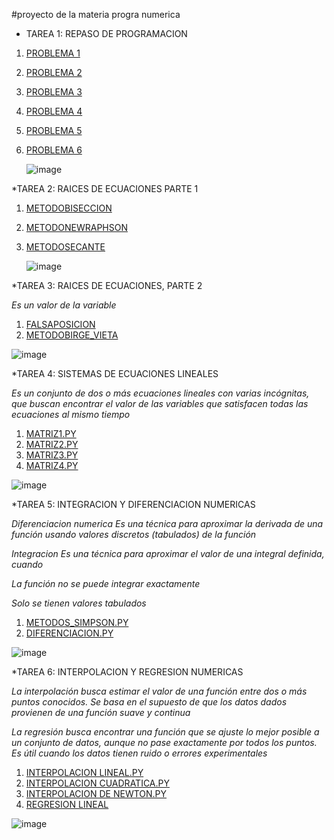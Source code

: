 #proyecto de la materia progra numerica

* TAREA 1: REPASO DE PROGRAMACION

1. [PROBLEMA 1](https://github.com/Elcreadordelfortnite/chavagood/blob/main/problema_1.py) 
2. [PROBLEMA 2](https://github.com/Elcreadordelfortnite/chavagood/blob/main/problema_2.py)
3. [PROBLEMA 3](https://github.com/Elcreadordelfortnite/chavagood/blob/main/problema_3.py)
4. [PROBLEMA 4](https://github.com/Elcreadordelfortnite/chavagood/blob/main/problema_4.py)
5. [PROBLEMA 5](https://github.com/Elcreadordelfortnite/chavagood/blob/main/problema_5.py)
6. [PROBLEMA 6](https://github.com/Elcreadordelfortnite/chavagood/blob/main/problema_6.py)

   ![image](https://github.com/user-attachments/assets/cef62a42-f3e2-4ec3-9519-ef04651bc1b9)

*TAREA 2: RAICES DE ECUACIONES PARTE 1

1. [METODOBISECCION](https://github.com/Elcreadordelfortnite/chavagood/blob/main/texto.txt)
2. [METODONEWRAPHSON](https://github.com/Elcreadordelfortnite/chavagood/blob/main/texto%202.txt)
3. [METODOSECANTE](https://github.com/Elcreadordelfortnite/chavagood/blob/main/texto%203.txt)

   ![image](https://github.com/user-attachments/assets/51e087ca-e7a2-49d1-8b65-c8e800173619)


*TAREA 3: RAICES DE ECUACIONES, PARTE 2

_Es un valor de la variable_

1. [FALSAPOSICION](https://github.com/Elcreadordelfortnite/chavagood/blob/main/texto%204.txt)
2. [METODOBIRGE_VIETA](https://github.com/Elcreadordelfortnite/chavagood/blob/main/texto%205.txt)

![image](https://github.com/user-attachments/assets/0a6d37bd-765c-45f5-9dc2-b433adecb645)

*TAREA 4: SISTEMAS DE ECUACIONES LINEALES

_Es un conjunto de dos o más ecuaciones lineales con varias incógnitas, que buscan encontrar el valor de las variables que satisfacen todas las ecuaciones al mismo tiempo_

1. [MATRIZ1.PY](https://github.com/Elcreadordelfortnite/chavagood/blob/main/matriz_1.py)
2. [MATRIZ2.PY](https://github.com/Elcreadordelfortnite/chavagood/blob/main/matriz_2.py)
3. [MATRIZ3.PY](https://github.com/Elcreadordelfortnite/chavagood/blob/main/matriz_3.py)
4. [MATRIZ4.PY](https://github.com/Elcreadordelfortnite/chavagood/blob/main/matriz_4.py)

![image](https://github.com/user-attachments/assets/7781be01-bc74-43c4-9cb8-52f24c5f2ac7)

*TAREA 5: INTEGRACION Y DIFERENCIACION NUMERICAS

_Diferenciacion numerica Es una técnica para aproximar la derivada de una función usando valores discretos (tabulados) de la función_

_Integracion Es una técnica para aproximar el valor de una integral definida, cuando_

_La función no se puede integrar exactamente_

_Solo se tienen valores tabulados_

1. [METODOS_SIMPSON.PY](https://github.com/Elcreadordelfortnite/chavagood/edit/main/index.md)
2. [DIFERENCIACION.PY](https://github.com/Elcreadordelfortnite/chavagood/edit/main/index.md)

![image](https://github.com/user-attachments/assets/8e453261-f911-4190-b252-a98118e92cfc)

*TAREA 6: INTERPOLACION Y REGRESION NUMERICAS

_La interpolación busca estimar el valor de una función entre dos o más puntos conocidos. Se basa en el supuesto de que los datos dados provienen de una función suave y continua_

_La regresión busca encontrar una función que se ajuste lo mejor posible a un conjunto de datos, aunque no pase exactamente por todos los puntos. Es útil cuando los datos tienen ruido o errores experimentales_

1. [INTERPOLACION LINEAL.PY](https://github.com/Elcreadordelfortnite/chavagood/edit/main/index.md)
2. [INTERPOLACION CUADRATICA.PY](https://github.com/Elcreadordelfortnite/chavagood/edit/main/index.md)
3. [INTERPOLACION DE NEWTON.PY](https://github.com/Elcreadordelfortnite/chavagood/edit/main/index.md)
4. [REGRESION LINEAL](https://github.com/Elcreadordelfortnite/chavagood/edit/main/index.md)

![image](https://github.com/user-attachments/assets/a14b885a-580c-4367-aa73-9895cd648383)
